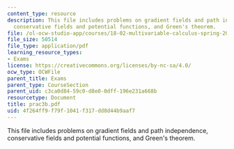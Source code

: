 ```yaml
---
content_type: resource
description: This file includes problems on gradient fields and path independence,
  conservative fields and potential functions, and Green's theorem.
file: /ol-ocw-studio-app/courses/18-02-multivariable-calculus-spring-2006/4f264ff9f79f1041f317dd8d44b9aaf7_prac3b.pdf
file_size: 50514
file_type: application/pdf
learning_resource_types:
- Exams
license: https://creativecommons.org/licenses/by-nc-sa/4.0/
ocw_type: OCWFile
parent_title: Exams
parent_type: CourseSection
parent_uid: c3ca0d84-59c0-d8e0-0dff-196e231a668b
resourcetype: Document
title: prac3b.pdf
uid: 4f264ff9-f79f-1041-f317-dd8d44b9aaf7
---
```

This file includes problems on gradient fields and path independence, conservative fields and potential functions, and Green's theorem.